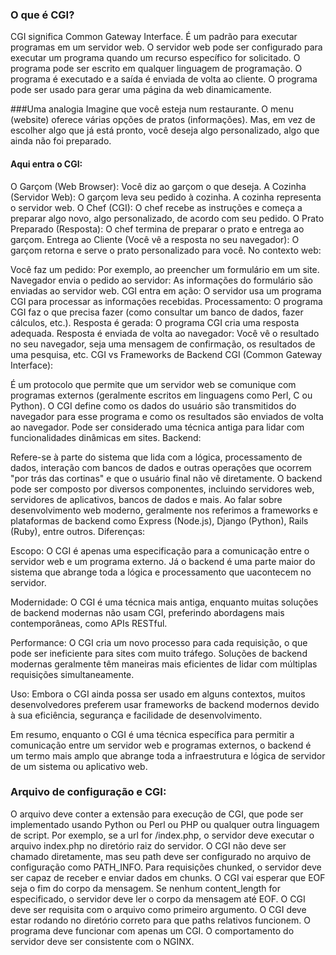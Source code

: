 ### O que é CGI?
CGI significa Common Gateway Interface. É um padrão para executar programas em um servidor web. O servidor web pode ser configurado para executar um programa quando um recurso específico for solicitado. O programa pode ser escrito em qualquer linguagem de programação. O programa é executado e a saída é enviada de volta ao cliente. O programa pode ser usado para gerar uma página da web dinamicamente.

###Uma analogia
Imagine que você esteja num restaurante. O menu (website) oferece várias opções de pratos (informações). Mas, em vez de escolher algo que já está pronto, você deseja algo personalizado, algo que ainda não foi preparado.

#### Aqui entra o CGI:

O Garçom (Web Browser): Você diz ao garçom o que deseja.
A Cozinha (Servidor Web): O garçom leva seu pedido à cozinha. A cozinha representa o servidor web.
O Chef (CGI): O chef recebe as instruções e começa a preparar algo novo, algo personalizado, de acordo com seu pedido.
O Prato Preparado (Resposta): O chef termina de preparar o prato e entrega ao garçom.
Entrega ao Cliente (Você vê a resposta no seu navegador): O garçom retorna e serve o prato personalizado para você.
No contexto web:

Você faz um pedido: Por exemplo, ao preencher um formulário em um site.
Navegador envia o pedido ao servidor: As informações do formulário são enviadas ao servidor web.
CGI entra em ação: O servidor usa um programa CGI para processar as informações recebidas.
Processamento: O programa CGI faz o que precisa fazer (como consultar um banco de dados, fazer cálculos, etc.).
Resposta é gerada: O programa CGI cria uma resposta adequada.
Resposta é enviada de volta ao navegador: Você vê o resultado no seu navegador, seja uma mensagem de confirmação, os resultados de uma pesquisa, etc.
CGI vs Frameworks de Backend
CGI (Common Gateway Interface):

É um protocolo que permite que um servidor web se comunique com programas externos (geralmente escritos em linguagens como Perl, C ou Python).
O CGI define como os dados do usuário são transmitidos do navegador para esse programa e como os resultados são enviados de volta ao navegador.
Pode ser considerado uma técnica antiga para lidar com funcionalidades dinâmicas em sites.
Backend:

Refere-se à parte do sistema que lida com a lógica, processamento de dados, interação com bancos de dados e outras operações que ocorrem "por trás das cortinas" e que o usuário final não vê diretamente.
O backend pode ser composto por diversos componentes, incluindo servidores web, servidores de aplicativos, bancos de dados e mais.
Ao falar sobre desenvolvimento web moderno, geralmente nos referimos a frameworks e plataformas de backend como Express (Node.js), Django (Python), Rails (Ruby), entre outros.
Diferenças:

Escopo: O CGI é apenas uma especificação para a comunicação entre o servidor web e um programa externo. Já o backend é uma parte maior do sistema que abrange toda a lógica e processamento que uacontecem no servidor.

Modernidade: O CGI é uma técnica mais antiga, enquanto muitas soluções de backend modernas não usam CGI, preferindo abordagens mais contemporâneas, como APIs RESTful.

Performance: O CGI cria um novo processo para cada requisição, o que pode ser ineficiente para sites com muito tráfego. Soluções de backend modernas geralmente têm maneiras mais eficientes de lidar com múltiplas requisições simultaneamente.

Uso: Embora o CGI ainda possa ser usado em alguns contextos, muitos desenvolvedores preferem usar frameworks de backend modernos devido à sua eficiência, segurança e facilidade de desenvolvimento.

Em resumo, enquanto o CGI é uma técnica específica para permitir a comunicação entre um servidor web e programas externos, o backend é um termo mais amplo que abrange toda a infraestrutura e lógica de servidor de um sistema ou aplicativo web.

### Arquivo de configuração e CGI:
O arquivo deve conter a extensão para execução de CGI, que pode ser implementado usando Python ou Perl ou PHP ou qualquer outra linguagem de script. Por exemplo, se a url for /index.php, o servidor deve executar o arquivo index.php no diretório raiz do servidor.
O CGI não deve ser chamado diretamente, mas seu path deve ser configurado no arquivo de configuração como PATH_INFO.
Para requisições chunked, o servidor deve ser capaz de receber e enviar dados em chunks. O CGI vai esperar que EOF seja o fim do corpo da mensagem.
Se nenhum content_length for especificado, o servidor deve ler o corpo da mensagem até EOF.
O CGI deve ser requisita com o arquivo como primeiro argumento.
O CGI deve estar rodando no diretório correto para que paths relativos funcionem.
O programa deve funcionar com apenas um CGI.
O comportamento do servidor deve ser consistente com o NGINX.
